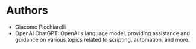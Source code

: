 # Authors
- Giacomo Picchiarelli
- OpenAI ChatGPT: OpenAI's language model, providing assistance and guidance on various topics related to scripting, automation, and more.

